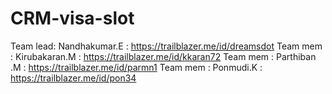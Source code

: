 # CRM-visa-slot
Team lead: Nandhakumar.E : https://trailblazer.me/id/dreamsdot
Team mem : Kirubakaran.M : https://trailblazer.me/id/kkaran72
Team mem : Parthiban .M  : https://trailblazer.me/id/parmn1
Team mem : Ponmudi.K     : https://trailblazer.me/id/pon34
